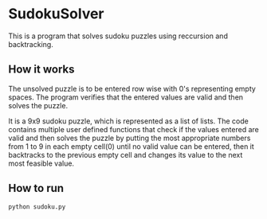 # SudokuSolver
This is a program that solves sudoku puzzles using reccursion and backtracking.

## How it works
The unsolved puzzle is to be entered row wise with 0's representing empty spaces. The program verifies that the entered values are valid and then solves the puzzle. 

It is a 9x9 sudoku puzzle, which is represented as a list of lists. The code contains multiple user defined functions that check if the values entered are valid and then solves the puzzle by putting the most appropriate numbers from 1 to 9 in each empty cell(0) until no valid value can be entered, then it backtracks to the previous empty cell and changes its value to the next most feasible value. 

## How to run
    python sudoku.py
